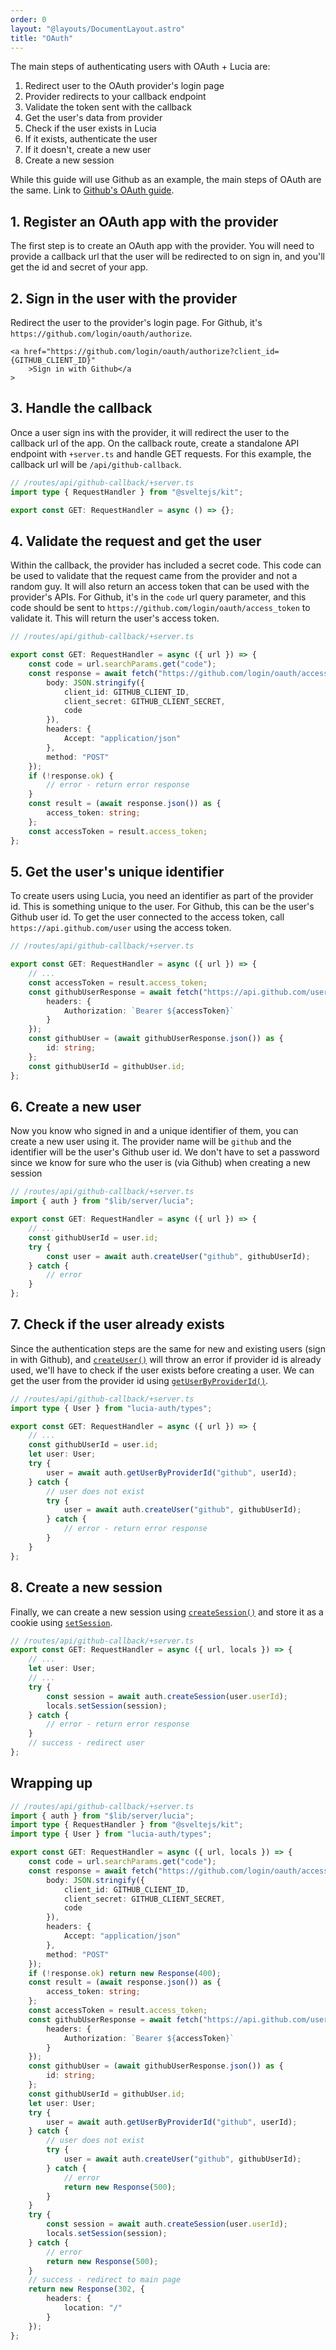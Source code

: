 ```yaml
---
order: 0
layout: "@layouts/DocumentLayout.astro"
title: "OAuth"
---
```


The main steps of authenticating users with OAuth + Lucia are:

1. Redirect user to the OAuth provider's login page
2. Provider redirects to your callback endpoint
3. Validate the token sent with the callback
4. Get the user's data from provider
5. Check if the user exists in Lucia
6. If it exists, authenticate the user
7. If it doesn't, create a new user
8. Create a new session

While this guide will use Github as an example, the main steps of OAuth are the same. Link to [Github's OAuth guide](https://docs.github.com/en/developers/apps/building-oauth-apps/authorizing-oauth-apps).

## 1. Register an OAuth app with the provider

The first step is to create an OAuth app with the provider. You will need to provide a callback url that the user will be redirected to on sign in, and you'll get the id and secret of your app.

## 2. Sign in the user with the provider

Redirect the user to the provider's login page. For Github, it's `https://github.com/login/oauth/authorize`.

```svelte
<a href="https://github.com/login/oauth/authorize?client_id={GITHUB_CLIENT_ID}"
	>Sign in with Github</a
>
```

## 3. Handle the callback

Once a user sign ins with the provider, it will redirect the user to the callback url of the app. On the callback route, create a standalone API endpoint with `+server.ts` and handle GET requests. For this example, the callback url will be `/api/github-callback`.

```ts
// /routes/api/github-callback/+server.ts
import type { RequestHandler } from "@sveltejs/kit";

export const GET: RequestHandler = async () => {};
```

## 4. Validate the request and get the user

Within the callback, the provider has included a secret code. This code can be used to validate that the request came from the provider and not a random guy. It will also return an access token that can be used with the provider's APIs. For Github, it's in the `code` url query parameter, and this code should be sent to `https://github.com/login/oauth/access_token` to validate it. This will return the user's access token.

```ts
// /routes/api/github-callback/+server.ts

export const GET: RequestHandler = async ({ url }) => {
	const code = url.searchParams.get("code");
	const response = await fetch("https://github.com/login/oauth/access_token", {
		body: JSON.stringify({
			client_id: GITHUB_CLIENT_ID,
			client_secret: GITHUB_CLIENT_SECRET,
			code
		}),
		headers: {
			Accept: "application/json"
		},
		method: "POST"
	});
	if (!response.ok) {
		// error - return error response
	}
	const result = (await response.json()) as {
		access_token: string;
	};
	const accessToken = result.access_token;
};
```

## 5. Get the user's unique identifier

To create users using Lucia, you need an identifier as part of the provider id. This is something unique to the user. For Github, this can be the user's Github user id. To get the user connected to the access token, call `https://api.github.com/user` using the access token.

```ts
// /routes/api/github-callback/+server.ts

export const GET: RequestHandler = async ({ url }) => {
	// ...
	const accessToken = result.access_token;
	const githubUserResponse = await fetch("https://api.github.com/user", {
		headers: {
			Authorization: `Bearer ${accessToken}`
		}
	});
	const githubUser = (await githubUserResponse.json()) as {
		id: string;
	};
	const githubUserId = githubUser.id;
};
```

## 6. Create a new user

Now you know who signed in and a unique identifier of them, you can create a new user using it. The provider name will be `github` and the identifier will be the user's Github user id. We don't have to set a password since we know for sure who the user is (via Github) when creating a new session

```ts
// /routes/api/github-callback/+server.ts
import { auth } from "$lib/server/lucia";

export const GET: RequestHandler = async ({ url }) => {
	// ...
	const githubUserId = user.id;
	try {
		const user = await auth.createUser("github", githubUserId);
	} catch {
		// error
	}
};
```

## 7. Check if the user already exists

Since the authentication steps are the same for new and existing users (sign in with Github), and [`createUser()`](/reference/api/server-api#createuser) will throw an error if provider id is already used, we'll have to check if the user exists before creating a user. We can get the user from the provider id using [`getUserByProviderId()`](/reference/api/server-api#getuserbyproviderid).

```ts
// /routes/api/github-callback/+server.ts
import type { User } from "lucia-auth/types";

export const GET: RequestHandler = async ({ url }) => {
	// ...
	const githubUserId = user.id;
	let user: User;
	try {
		user = await auth.getUserByProviderId("github", userId);
	} catch {
		// user does not exist
		try {
			user = await auth.createUser("github", githubUserId);
		} catch {
			// error - return error response
		}
	}
};
```

## 8. Create a new session

Finally, we can create a new session using [`createSession()`](/reference/api/server-api#createsession) and store it as a cookie using [`setSession`](/reference/api/locals-api#setsession).

```ts
// /routes/api/github-callback/+server.ts
export const GET: RequestHandler = async ({ url, locals }) => {
	// ...
	let user: User;
	// ...
	try {
		const session = await auth.createSession(user.userId);
		locals.setSession(session);
	} catch {
		// error - return error response
	}
	// success - redirect user
};
```

## Wrapping up

```ts
// /routes/api/github-callback/+server.ts
import { auth } from "$lib/server/lucia";
import type { RequestHandler } from "@sveltejs/kit";
import type { User } from "lucia-auth/types";

export const GET: RequestHandler = async ({ url, locals }) => {
	const code = url.searchParams.get("code");
	const response = await fetch("https://github.com/login/oauth/access_token", {
		body: JSON.stringify({
			client_id: GITHUB_CLIENT_ID,
			client_secret: GITHUB_CLIENT_SECRET,
			code
		}),
		headers: {
			Accept: "application/json"
		},
		method: "POST"
	});
	if (!response.ok) return new Response(400);
	const result = (await response.json()) as {
		access_token: string;
	};
	const accessToken = result.access_token;
	const githubUserResponse = await fetch("https://api.github.com/user", {
		headers: {
			Authorization: `Bearer ${accessToken}`
		}
	});
	const githubUser = (await githubUserResponse.json()) as {
		id: string;
	};
	const githubUserId = githubUser.id;
	let user: User;
	try {
		user = await auth.getUserByProviderId("github", userId);
	} catch {
		// user does not exist
		try {
			user = await auth.createUser("github", githubUserId);
		} catch {
			// error
			return new Response(500);
		}
	}
	try {
		const session = await auth.createSession(user.userId);
		locals.setSession(session);
	} catch {
		// error
		return new Response(500);
	}
	// success - redirect to main page
	return new Response(302, {
		headers: {
			location: "/"
		}
	});
};
```
